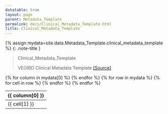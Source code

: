 ```yaml
---
datatable: true
layout: page
parent: Metadata_Template
permalink: docs/Clinical_Metadata_Template.html
title: Clinical_Metadata_Template
---
```


{% assign mydata=site.data.Metadata_Template.clinical_metadata_template %} 
{: .note-title } 
>Clinical_Metadata_Template
>
>VEOIBD Clinical Metadata Template [[Source]](https://docs.google.com/document/d/1yN6TlK2VGP-vKvW5E8wucLjKQq769xoz4QW5OjgR29k/edit#heading=h.agzpcnpjw4d9)
<table id="myTable" class="display" style="width:100%">
    <thead>
    {% for column in mydata[0] %}
        <th>{{ column[0] }}</th>
    {% endfor %}
    </thead>
    <tbody>
    {% for row in mydata %}
        <tr>
        {% for cell in row %}
            <td>{{ cell[1] }}</td>
        {% endfor %}
        </tr>
    {% endfor %}
    </tbody>
</table>

<script type="text/javascript">
  var pages = ['data_subtype', 'rRNA_rate', 'platform', 'library_version', 'total_unmapped_reads', 'vendor', 'sample_barcode', 'sequencing_batch', 'run_type', 'read_strand_origin', 'total_reads', 'mapped_reads', 'kit_number', 'unique_genes', 'nucleic_acid_source', 'median_umis', 'alignment_information', 'number_cells', 'is_stranded', 'sample_status', 'valid_barcode_reads', 'genomic_sex', 'ratio_mitochondria', 'median_genes', 'analysis_type', 'data_type', 'library_batch', 'library_id', 'analysis_thresholds', 'library_type', 'assay', 'library_prep', 'read_length', 'reference_set', 'duplication_rate', 'file_format', 'resource_type', 'metadata_type', 'metadata_file_annotations', 'bulk_RNASeq_counts_file_annotations', 'bulk_RNASeq_raw_file_annotations', 'library_preparation_method', 'ratio260over230', 'DV200', 'ratio260over280', 'RIN', 'rna_batch', 'rna_isolation_kit', 'filename', 'race', 'gi_phenotype', 'disease_activity_location', 'ethnicity', 'consanguinity', 'family_id', 'site', 'external_share', 'breastfed', 'extraintestinal_manifestations', 'jewish_origin', 'autoimmune', 'individual_id', 'participant_role', 'age_at_diagnosis', 'gi_surgeries', 'perianal_involvement', 'upper_disease_type', 'disease_activity_behavior', 'local_id', 'immunodeficiency', 'sex', 'participant_id', 'ibd_history', 'growth_delay', 'specimen_area_biopsy', 'inflammation', 'project', 'volume', 'sample_tissue_type', 'sample_type', 'media', 'sample_key', 'type_key', 'collection_date', 'biospecimen_metadata_template', 'bulk_RNASeq_assay_template', 'medication_history_metadata_template', 'clinical_metadata_template', 'scRNASeq_assay_template'];
  $('#myTable').DataTable({
    responsive: {
        details: {
            display: $.fn.dataTable.Responsive.display.modal( {
                header: function ( row ) {
                    var data = row.data();
                    return 'Details for '+data[0]+' ';
                }
            } ),
            renderer: $.fn.dataTable.Responsive.renderer.tableAll({
                tableClass: "table"
            })
        }
    },
   "deferRender": true,
   "columnDefs": [
      { 
         targets: 0,
         render : function(data, type, row, meta){
            if(type === 'display' & $.inArray( data, pages) != -1){
               return $('<a>')
                  .attr('href',row[7]+'/'+data)
                  .text(data)
                  .wrap('<div></div>')
                  .parent()
                  .html();} 
             else {
               return data;
            }
         }
      },
      {
        targets: [6,7],
          render : function(data, type, row, meta){
         if(type === 'display' & data != 'Sage Bionetworks'){
            return $('<a>')
               .attr('href', data)
               .text(data)
               .wrap('<div></div>')
               .parent()
               .html();} 
         if(type === 'display' & data == 'Sage Bionetworks'){
             return $('<a>')
                .attr('href', 'https://sagebionetworks.org/')
                .text(data)
                .wrap('<div></div>')
                .parent()
                .html();
         
         } else {
            return data;
         }
      }
   }
   ]
});
</script>